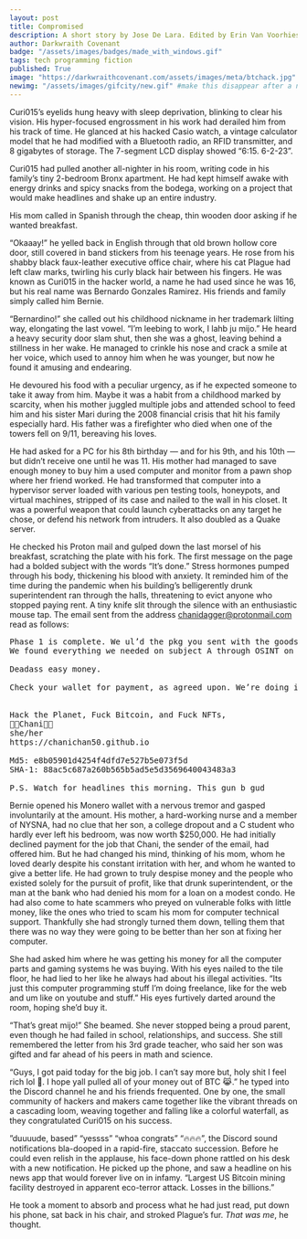 ```yaml
---
layout: post
title: Compromised
description: A short story by Jose De Lara. Edited by Erin Van Voorhies.
author: Darkwraith Covenant
badge: "/assets/images/badges/made_with_windows.gif"
tags: tech programming fiction
published: True
image: "https://darkwraithcovenant.com/assets/images/meta/btchack.jpg"
newimg: "/assets/images/gifcity/new.gif" #make this disappear after a number of days with conditionals  
---
```


Curi015’s eyelids hung heavy with sleep deprivation, blinking to clear his vision. His hyper-focused engrossment in his work had derailed him from his track of time. He glanced at his hacked Casio watch, a vintage calculator model that he had modified with a Bluetooth radio, an RFID transmitter, and 8 gigabytes of storage. The 7-segment LCD display showed “6:15. 6-2-23”.

Curi015 had pulled another all-nighter in his room, writing code in his family’s tiny 2-bedroom Bronx apartment. He had kept himself awake with energy drinks and spicy snacks from the bodega, working on a project that would make headlines and shake up an entire industry.
<!-- excerpt-end -->
His mom called in Spanish through the cheap, thin wooden door asking if he wanted breakfast. 

“Okaaay!” he yelled back in English through that old brown hollow core door, still covered in band stickers from his teenage years. He rose from his shabby black faux-leather executive office chair, where his cat Plague had left claw marks, twirling his curly black hair between his fingers. He was known as Curi015 in the hacker world, a name he had used since he was 16, but his real name was Bernardo Gonzales Ramirez. His friends and family simply called him Bernie.

“Bernardino!” she called out his childhood nickname in her trademark lilting way, elongating the last vowel. “I’m leebing to work, I lahb ju mijo.” He heard a heavy security door slam shut, then she was a ghost, leaving behind a stillness in her wake. He managed to crinkle his nose and crack a smile at her voice, which used to annoy him when he was younger, but now he found it amusing and endearing.

He devoured his food with a peculiar urgency, as if he expected someone to take it away from him. Maybe it was a habit from a childhood marked by scarcity, when his mother juggled multiple jobs and attended school to feed him and his sister Mari during the 2008 financial crisis that hit his family especially hard. His father was a firefighter who died when one of the towers fell on 9/11, bereaving his loves. 

He had asked for a PC for his 8th birthday — and for his 9th, and his 10th — but didn’t receive one until he was 11. His mother had managed to save enough money to buy him a used computer and monitor from a pawn shop where her friend worked. He had transformed that computer into a hypervisor server loaded with various pen testing tools, honeypots, and virtual machines, stripped of its case and nailed to the wall in his closet. It was a powerful weapon that could launch cyberattacks on any target he chose, or defend his network from intruders. It also doubled as a Quake server.

He checked his Proton mail and gulped down the last morsel of his breakfast, scratching the plate with his fork. The first message on the page had a bolded subject with the words “It’s done.” Stress hormones pumped through his body, thickening his blood with anxiety. It reminded him of the time during the pandemic when his building’s belligerently drunk superintendent ran through the halls, threatening to evict anyone who stopped paying rent. A tiny knife slit through the silence with an enthusiastic mouse tap. The email sent from the address chanidagger@protonmail.com read as follows: 
<pre class="codepre">
Phase 1 is complete. We ul’d the pkg you sent with the goods we asked for and it worked. The fac is compt, and ops are underway at the time of this writing.   
We found everything we needed on subject A through OSINT on birdsite. Dumbfuck also uses the same un everywhere. We were able to SocEng his wife and get his sec questions that way.  

Deadass easy money.   

Check your wallet for payment, as agreed upon. We’re doing it!  


Hack the Planet, Fuck Bitcoin, and Fuck NFTs,  
🏳️‍⚧️Chani🏳️‍⚧️  
she/her  
https://chanichan50.github.io  

Md5: e8b05901d4254f4dfd7e527b5e073f5d  
SHA-1: 88ac5c687a260b565b5ad5e5d3569640043483a3  

P.S. Watch for headlines this morning. This gun b gud  
</pre>

Bernie opened his Monero wallet with a nervous tremor and gasped involuntarily at the amount. His mother, a hard-working nurse and a member of NYSNA, had no clue that her son, a college dropout and a C student who hardly ever left his bedroom, was now worth $250,000. He had initially declined payment for the job that Chani, the sender of the email, had offered him. But he had changed his mind, thinking of his mom, whom he loved dearly despite his constant irritation with her, and whom he wanted to give a better life. He had grown to truly despise money and the people who existed solely for the pursuit of profit, like that drunk superintendent, or the man at the bank who had denied his mom for a loan on a modest condo. He had also come to hate scammers who preyed on vulnerable folks with little money, like the ones who tried to scam his mom for computer technical support. Thankfully she had strongly turned them down, telling them that there was no way they were going to be better than her son at fixing her computer. 

She had asked him where he was getting his money for all the computer parts and gaming systems he was buying. With his eyes nailed to the tile floor, he had lied to her like he always had about his illegal activities. “Its just this computer programming stuff I’m doing freelance, like for the web and um like on youtube and stuff.” His eyes furtively darted around the room, hoping she’d buy it.

“That’s great mijo!” She beamed. She never stopped being a proud parent, even though he had failed in school, relationships, and success. She still remembered the letter from his 3rd grade teacher, who said her son was gifted and far ahead of his peers in math and science. 

“Guys, I got paid today for the big job. I can’t say more but, holy shit I feel rich lol 🤯. I hope yall pulled all of your money out of BTC 😹.” he typed into the Discord channel he and his friends frequented. One by one, the small community of hackers and makers came together like the vibrant threads on a cascading loom, weaving together and falling like a colorful waterfall, as they congratulated Curi015 on his success. 

”duuuude, based” “yessss” “whoa congrats” “🔥🔥🔥”, the Discord sound notifications bla-dooped in a rapid-fire, staccato succession. Before he could even relish in the applause, his face-down phone rattled on his desk with a new notification. He picked up the phone, and saw a headline on his news app that would forever live on in infamy. “Largest US Bitcoin mining facility destroyed in apparent eco-terror attack. Losses in the billions.”  

He took a moment to absorb and process what he had just read, put down his phone, sat back in his chair, and stroked Plague’s fur. *That was me*, he thought. 



